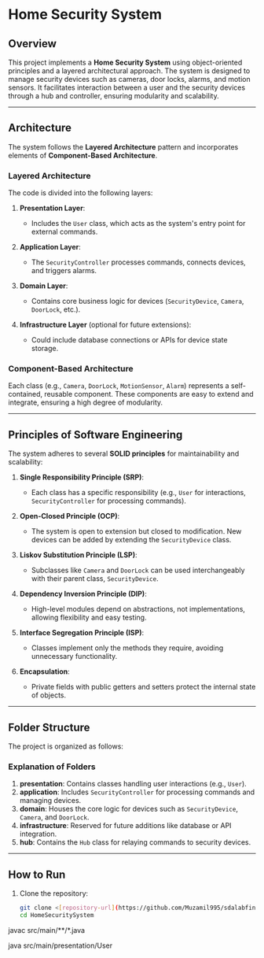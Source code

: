 # Home Security System

## Overview
This project implements a **Home Security System** using object-oriented principles and a layered architectural approach. The system is designed to manage security devices such as cameras, door locks, alarms, and motion sensors. It facilitates interaction between a user and the security devices through a hub and controller, ensuring modularity and scalability.

---

## Architecture
The system follows the **Layered Architecture** pattern and incorporates elements of **Component-Based Architecture**.

### Layered Architecture
The code is divided into the following layers:

1. **Presentation Layer**: 
   - Includes the `User` class, which acts as the system's entry point for external commands.

2. **Application Layer**: 
   - The `SecurityController` processes commands, connects devices, and triggers alarms.

3. **Domain Layer**: 
   - Contains core business logic for devices (`SecurityDevice`, `Camera`, `DoorLock`, etc.).

4. **Infrastructure Layer** (optional for future extensions): 
   - Could include database connections or APIs for device state storage.

### Component-Based Architecture
Each class (e.g., `Camera`, `DoorLock`, `MotionSensor`, `Alarm`) represents a self-contained, reusable component. These components are easy to extend and integrate, ensuring a high degree of modularity.

---

## Principles of Software Engineering
The system adheres to several **SOLID principles** for maintainability and scalability:

1. **Single Responsibility Principle (SRP)**:
   - Each class has a specific responsibility (e.g., `User` for interactions, `SecurityController` for processing commands).

2. **Open-Closed Principle (OCP)**:
   - The system is open to extension but closed to modification. New devices can be added by extending the `SecurityDevice` class.

3. **Liskov Substitution Principle (LSP)**:
   - Subclasses like `Camera` and `DoorLock` can be used interchangeably with their parent class, `SecurityDevice`.

4. **Dependency Inversion Principle (DIP)**:
   - High-level modules depend on abstractions, not implementations, allowing flexibility and easy testing.

5. **Interface Segregation Principle (ISP)**:
   - Classes implement only the methods they require, avoiding unnecessary functionality.

6. **Encapsulation**:
   - Private fields with public getters and setters protect the internal state of objects.

---

## Folder Structure

The project is organized as follows:


### Explanation of Folders
1. **presentation**: Contains classes handling user interactions (e.g., `User`).
2. **application**: Includes `SecurityController` for processing commands and managing devices.
3. **domain**: Houses the core logic for devices such as `SecurityDevice`, `Camera`, and `DoorLock`.
4. **infrastructure**: Reserved for future additions like database or API integration.
5. **hub**: Contains the `Hub` class for relaying commands to security devices.

---

## How to Run
1. Clone the repository:
   ```bash
   git clone <[repository-url](https://github.com/Muzamil995/sdalabfinal/)>
   cd HomeSecuritySystem
javac src/main/**/*.java

java src/main/presentation/User
